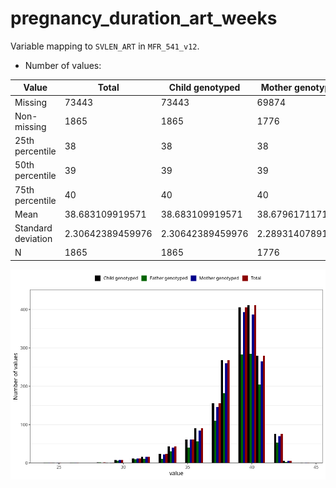 # pregnancy_duration_art_weeks
Variable mapping to `SVLEN_ART` in `MFR_541_v12`.
- Number of values:

| Value | Total | Child genotyped | Mother genotyped | Father genotyped |
| ----- | ----- | --------------- | ---------------- | ---------------- |
| Missing | 73443 | 73443 | 69874 | 48797 |
| Non-missing | 1865 | 1865 | 1776 | 1287 |
| 25th percentile | 38 | 38 | 38 | 38 |
| 50th percentile | 39 | 39 | 39 | 39 |
| 75th percentile | 40 | 40 | 40 | 40 |
| Mean | 38.683109919571 | 38.683109919571 | 38.6796171171171 | 38.7327117327117 |
| Standard deviation | 2.30642389459976 | 2.30642389459976 | 2.28931407891308 | 2.29036334632869 |
| N | 1865 | 1865 | 1776 | 1287 |



![](pregnancy_duration_art_weeks_n.png)



